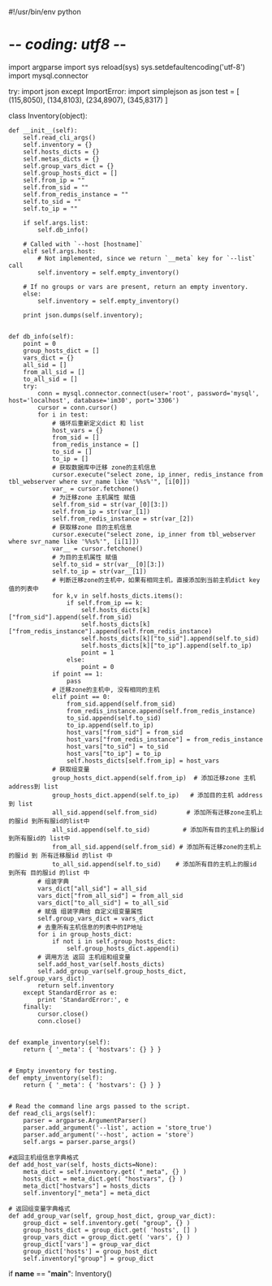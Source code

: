 #!/usr/bin/env python
# -*- coding: utf8 -*-

import argparse
import sys
reload(sys)
sys.setdefaultencoding('utf-8')
import mysql.connector

try:
    import json
except ImportError:
    import simplejson as json
test = [
(115,8050),
(134,8103),
(234,8907),
(345,8317)
]


class Inventory(object):
    
    def __init__(self):
        self.read_cli_args()
        self.inventory = {}
        self.hosts_dicts = {}
        self.metas_dicts = {}
        self.group_vars_dict = {}
        self.group_hosts_dict = []
        self.from_ip = ""
        self.from_sid = ""
        self.from_redis_instance = ""
        self.to_sid = ""
        self.to_ip = ""

        if self.args.list:
            self.db_info()

        # Called with `--host [hostname]`
        elif self.args.host:
            # Not implemented, since we return `__meta` key for `--list` call
            self.inventory = self.empty_inventory()

        # If no groups or vars are present, return an empty inventory.
        else:
            self.inventory = self.empty_inventory()

        print json.dumps(self.inventory);


    def db_info(self):
        point = 0
        group_hosts_dict = []
        vars_dict = {}
        all_sid = []
        from_all_sid = []
        to_all_sid = []
        try:
            conn = mysql.connector.connect(user='root', password='mysql', host='localhost', database='im30', port='3306')
            cursor = conn.cursor()
            for i in test:
                # 循环后重新定义dict 和 list 
                host_vars = {}
                from_sid = []
                from_redis_instance = []
                to_sid = []
                to_ip = []
                # 获取数据库中迁移 zone的主机信息
                cursor.execute("select zone, ip_inner, redis_instance from tbl_webserver where svr_name like '%%s%'", [i[0]])
                var_ = cursor.fetchone()
                # 为迁移zone 主机属性 赋值
                self.from_sid = str(var_[0][3:])
                self.from_ip = str(var_[1])
                self.from_redis_instance = str(var_[2])
                # 获取移zone 目的主机信息
                cursor.execute("select zone, ip_inner from tbl_webserver where svr_name like '%%s%'", [i[1]])
                var__ = cursor.fetchone()
                # 为目的主机属性 赋值
                self.to_sid = str(var__[0][3:])
                self.to_ip = str(var__[1])
                # 判断迁移zone的主机中，如果有相同主机，直接添加到当前主机dict key值的列表中
                for k,v in self.hosts_dicts.items():
                    if self.from_ip == k:
                        self.hosts_dicts[k]["from_sid"].append(self.from_sid)
                        self.hosts_dicts[k]["from_redis_instance"].append(self.from_redis_instance)
                        self.hosts_dicts[k]["to_sid"].append(self.to_sid)
                        self.hosts_dicts[k]["to_ip"].append(self.to_ip)
                        point = 1
                    else:
                        point = 0
                if point == 1:
                    pass
                # 迁移zone的主机中, 没有相同的主机
                elif point == 0:
                    from_sid.append(self.from_sid)
                    from_redis_instance.append(self.from_redis_instance)
                    to_sid.append(self.to_sid)
                    to_ip.append(self.to_ip)
                    host_vars["from_sid"] = from_sid
                    host_vars["from_redis_instance"] = from_redis_instance
                    host_vars["to_sid"] = to_sid
                    host_vars["to_ip"] = to_ip
                    self.hosts_dicts[self.from_ip] = host_vars
                # 获取组变量
                group_hosts_dict.append(self.from_ip)  # 添加迁移zone 主机 address到 list
                group_hosts_dict.append(self.to_ip)   # 添加目的主机 address到 list
                all_sid.append(self.from_sid)        # 添加所有迁移zone主机上的服id 到所有服id的list中
                all_sid.append(self.to_sid)         # 添加所有目的主机上的服id 到所有服id的 list中
                from_all_sid.append(self.from_sid) # 添加所有迁移zone的主机上的服id 到 所有迁移服id 的list 中
                to_all_sid.append(self.to_sid)    # 添加所有目的主机上的服id 到所有 目的服id 的list 中
            # 组装字典
            vars_dict["all_sid"] = all_sid
            vars_dict["from_all_sid"] = from_all_sid
            vars_dict["to_all_sid"] = to_all_sid
            # 赋值 组装字典给 自定义组变量属性
            self.group_vars_dict = vars_dict
            # 去重所有主机信息的列表中的IP地址
            for i in group_hosts_dict:
                if not i in self.group_hosts_dict:
                    self.group_hosts_dict.append(i)
            # 调用方法 返回 主机组和组变量
            self.add_host_var(self.hosts_dicts)
            self.add_group_var(self.group_hosts_dict, self.group_vars_dict)
            return self.inventory
        except StandardError as e:
            print 'StandardError:', e
        finally:
            cursor.close()
            conn.close()


    def example_inventory(self):
        return { '_meta': { 'hostvars': {} } }


    # Empty inventory for testing.
    def empty_inventory(self):
        return { '_meta': { 'hostvars': {} } }


    # Read the command line args passed to the script.
    def read_cli_args(self):
        parser = argparse.ArgumentParser()
        parser.add_argument('--list', action = 'store_true')
        parser.add_argument('--host', action = 'store')
        self.args = parser.parse_args()

    #返回主机组信息字典格式
    def add_host_var(self, hosts_dicts=None):  
        meta_dict = self.inventory.get( "_meta", {} )
        hosts_dict = meta_dict.get( "hostvars", {} )
        meta_dict["hostvars"] = hosts_dicts
        self.inventory["_meta"] = meta_dict

    # 返回组变量字典格式
    def add_group_var(self, group_host_dict, group_var_dict):  
        group_dict = self.inventory.get( "group", {} )
        group_hosts_dict = group_dict.get( 'hosts', [] )
        group_vars_dict = group_dict.get( 'vars', {} )
        group_dict['vars'] = group_var_dict
        group_dict['hosts'] = group_host_dict
        self.inventory["group"] = group_dict


if __name__ == "__main__":
    Inventory()

